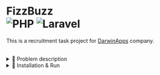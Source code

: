 # FizzBuzz  <div> ![PHP](https://img.shields.io/badge/PHP-%23777BB4.svg?style=flat&logo=php&logoColor=white) ![Laravel](https://img.shields.io/badge/Laravel-%23FF2D20.svg?style=for-the-badge&logo=laravel&logoColor=white&style=plastic) </div>

This is a recruitment task project for [DarwinApps](https://www.linkedin.com/company/darwinapps-poland/?originalSubdomain=pl) company.


<br>
<details><summary> 📖 Problem description </summary>
<br>

```
FizzBuzz 

Napisz program w Laravel, który wyświetla liczby od 1 do 100. Dla liczb podzielnych przez 3
niech wyświetli tekst "Fizz",dla liczb podzielnych przez 5 niech wyświetli "Buzz", a dla
liczb podzielnych jednocześnie przez 3 oraz 5 czyli podzielne przez 15 niech wyświetli "FizzBuzz".

Program musi być napisany w Laravel. 
Najlepiej aby była to komenda „fizzbuzz" w artisan.
```

<br>
</details>


<details><summary> 🚀 Installation & Run </summary>
<br>

- First make sure u have installed latest versions of [PHP](https://www.php.net), [Laravel](https://laravel.com/), and [Composer](https://getcomposer.org/)

- Clone this repository from fizz-buzz branch

```
git clone -b fizz-buzz https://github.com/SzymCode/RecruitmentTasks.git
```

- Install modules in root directory.

```bash
composer install
```

- Run artisan command

```
php artisan fizzbuzz
```

<br>
</details>


